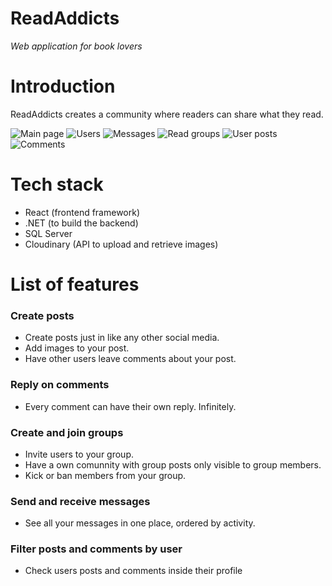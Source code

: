 # ReadAddicts
*Web application for book lovers*

# Introduction
ReadAddicts creates a community where readers can share what they read.

![Main page](https://res.cloudinary.com/dvu9fqdkn/image/upload/v1701605655/chrome_lLkhJf0vbe_qw6zkr.png)
![Users](https://res.cloudinary.com/dvu9fqdkn/image/upload/v1701605656/chrome_SlxDl3WlAZ_j4v8hx.png)
![Messages](https://res.cloudinary.com/dvu9fqdkn/image/upload/v1701605655/chrome_zj4PlfRwns_phhdth.png)
![Read groups](https://res.cloudinary.com/dvu9fqdkn/image/upload/v1701605655/chrome_w0WBJLALWA_zw1n57.png)
![User posts](https://res.cloudinary.com/dvu9fqdkn/image/upload/v1701605655/chrome_9W9zvTkkFJ_xqhq2k.png)
![Comments](https://res.cloudinary.com/dvu9fqdkn/image/upload/v1701605655/chrome_XBkFoEAVPa_f63kve.png)

# Tech stack
* React (frontend framework)
* .NET (to build the backend)
* SQL Server
* Cloudinary (API to upload and retrieve images)

# List of features

### Create posts
* Create posts just in like any other social media.
* Add images to your post.
* Have other users leave comments about your post.
### Reply on comments
* Every comment can have their own reply. Infinitely.
### Create and join groups
* Invite users to your group.
* Have a own comunnity with group posts only visible to group members.
* Kick or ban members from your group.
### Send and receive messages
* See all your messages in one place, ordered by activity.
### Filter posts and comments by user
* Check users posts and comments inside their profile
